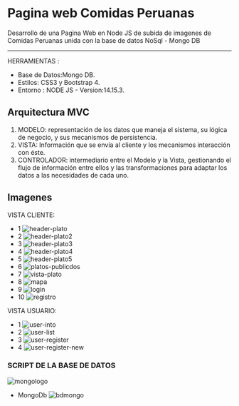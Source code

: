 # Pagina web Comidas Peruanas
Desarrollo de una Pagina Web en Node JS de subida de imagenes de Comidas Peruanas unida con la base de datos NoSql - Mongo DB 

------------

HERRAMIENTAS :
- Base de Datos:Mongo DB.
- Estilos: CSS3 y Bootstrap 4.
- Entorno : NODE JS - Version:14.15.3.

## Arquitectura MVC
1. MODELO: representación de los datos que maneja el sistema, su lógica de negocio, y sus mecanismos de persistencia.
2. VISTA: Información que se envía al cliente y los mecanismos interacción con éste.
3. CONTROLADOR: intermediario entre el Modelo y la Vista, gestionando el flujo de información entre ellos y las transformaciones para adaptar los datos a las necesidades de cada uno.

## Imagenes
VISTA CLIENTE:
- 1
![header-plato](https://user-images.githubusercontent.com/68178186/105885865-b4bfad00-5fd7-11eb-82ae-617d024158f9.PNG)
- 2
![header-plato2](https://user-images.githubusercontent.com/68178186/105885881-ba1cf780-5fd7-11eb-93b5-d49edfb11bc7.PNG)
- 3
![header-plato3](https://user-images.githubusercontent.com/68178186/105885892-bd17e800-5fd7-11eb-8468-99563c4a3b61.PNG)
- 4
![header-plato4](https://user-images.githubusercontent.com/68178186/105885901-bf7a4200-5fd7-11eb-8fb1-2f6cf3a20044.PNG)
- 5
![header-plato5](https://user-images.githubusercontent.com/68178186/105885907-c1dc9c00-5fd7-11eb-9457-3e12f308c2aa.PNG)
- 6
![platos-publicdos](https://user-images.githubusercontent.com/68178186/105885918-c6a15000-5fd7-11eb-9369-313e4397855d.PNG)
- 7
![vista-plato](https://user-images.githubusercontent.com/68178186/105885926-ca34d700-5fd7-11eb-9b00-374b7bda54df.PNG)
- 8
![mapa](https://user-images.githubusercontent.com/68178186/105886003-e9cbff80-5fd7-11eb-941c-5919ef08e01c.PNG)
- 9
![login](https://user-images.githubusercontent.com/68178186/105886020-ecc6f000-5fd7-11eb-9ca8-3924d3dfcc82.PNG)
- 10
![registro](https://user-images.githubusercontent.com/68178186/105886028-ee90b380-5fd7-11eb-84df-9e84bf1c73e2.PNG)



VISTA USUARIO:
- 1
![user-into](https://user-images.githubusercontent.com/68178186/105267745-88cba400-5b5f-11eb-8d9e-109dee73ef67.PNG)
- 2
![user-list](https://user-images.githubusercontent.com/68178186/105267921-954ffc80-5b5f-11eb-9ee0-de28f703a424.PNG)
- 3
![user-register](https://user-images.githubusercontent.com/68178186/105268120-a1d45500-5b5f-11eb-82b0-c1014fe1c0f5.PNG)
- 4
![user-register-new](https://user-images.githubusercontent.com/68178186/105268141-aac52680-5b5f-11eb-8a39-7c4201779f2b.PNG)








### SCRIPT DE LA BASE DE DATOS
![mongologo](https://user-images.githubusercontent.com/68178186/105268720-b402c300-5b60-11eb-8fe4-fab623ff429f.png)
- MongoDb
![bdmongo](https://user-images.githubusercontent.com/68178186/105268435-3939a800-5b60-11eb-80b5-dc850bef578f.PNG)


